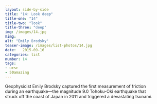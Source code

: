 ```yaml
---
layout: side-by-side
title: "14: Look deep"
title-one: "14"
title-two: "look"
title-three: "deep"
img: /images/14.jpg
mimg: 
alt: "Emily Brodsky"
teaser-image: /images/list-photos/14.jpg
date:   2015-09-16
categories: list
number: 14
tags:
- ucsc
- 50amazing
---
```

Geophysicist Emily Brodsky captured the first measurement of friction during an earthquake—the magnitude 9.0 Tohoku-Oki earthquake that struck off the coast of Japan in 2011 and triggered a devastating tsunami.